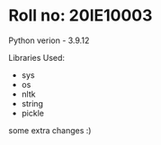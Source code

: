 # Roll no: 20IE10003

Python verion - 3.9.12

Libraries Used:
- sys
- os
- nltk
- string
- pickle




some extra changes :)
